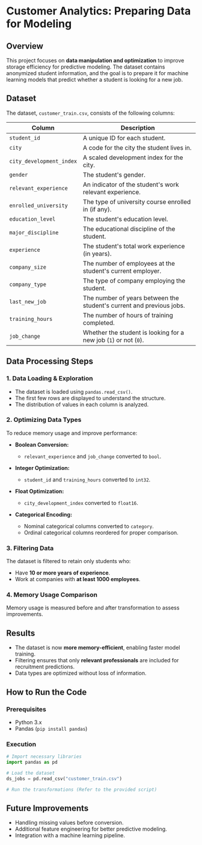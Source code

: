 # Customer Analytics: Preparing Data for Modeling

## Overview

This project focuses on **data manipulation and optimization** to improve storage efficiency for predictive modeling. The dataset contains anonymized student information, and the goal is to prepare it for machine learning models that predict whether a student is looking for a new job.

## Dataset

The dataset, `customer_train.csv`, consists of the following columns:

| Column                   | Description                                                                      |
|------------------------- |--------------------------------------------------------------------------------- |
| `student_id`             | A unique ID for each student.                                                    |
| `city`                   | A code for the city the student lives in.                                        |
| `city_development_index` | A scaled development index for the city.                                         |
| `gender`                 | The student's gender.                                                            |
| `relevant_experience`    | An indicator of the student's work relevant experience.                          |
| `enrolled_university`    | The type of university course enrolled in (if any).                              |
| `education_level`        | The student's education level.                                                   |
| `major_discipline`       | The educational discipline of the student.                                       |
| `experience`             | The student's total work experience (in years).                                  |
| `company_size`           | The number of employees at the student's current employer.                       |
| `company_type`           | The type of company employing the student.                                       |
| `last_new_job`           | The number of years between the student's current and previous jobs.             |
| `training_hours`         | The number of hours of training completed.                                       |
| `job_change`             | Whether the student is looking for a new job (`1`) or not (`0`).                 |

## Data Processing Steps

### 1. **Data Loading & Exploration**
- The dataset is loaded using `pandas.read_csv()`.
- The first few rows are displayed to understand the structure.
- The distribution of values in each column is analyzed.

### 2. **Optimizing Data Types**
To reduce memory usage and improve performance:

- **Boolean Conversion:**
  - `relevant_experience` and `job_change` converted to `bool`.
  
- **Integer Optimization:**
  - `student_id` and `training_hours` converted to `int32`.
  
- **Float Optimization:**
  - `city_development_index` converted to `float16`.
  
- **Categorical Encoding:**
  - Nominal categorical columns converted to `category`.
  - Ordinal categorical columns reordered for proper comparison.

### 3. **Filtering Data**
The dataset is filtered to retain only students who:
- Have **10 or more years of experience**.
- Work at companies with **at least 1000 employees**.

### 4. **Memory Usage Comparison**
Memory usage is measured before and after transformation to assess improvements.

## Results
- The dataset is now **more memory-efficient**, enabling faster model training.
- Filtering ensures that only **relevant professionals** are included for recruitment predictions.
- Data types are optimized without loss of information.

## How to Run the Code
### Prerequisites
- Python 3.x
- Pandas (`pip install pandas`)

### Execution
```python
# Import necessary libraries
import pandas as pd

# Load the dataset
ds_jobs = pd.read_csv("customer_train.csv")

# Run the transformations (Refer to the provided script)
```

## Future Improvements
- Handling missing values before conversion.
- Additional feature engineering for better predictive modeling.
- Integration with a machine learning pipeline.
